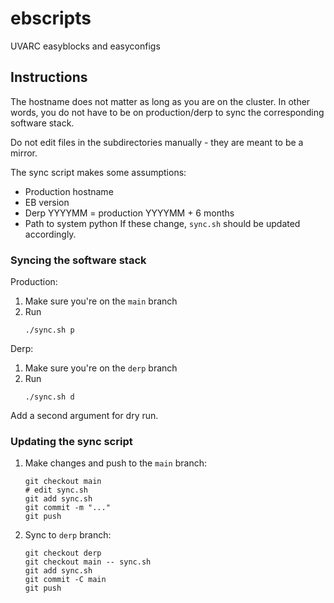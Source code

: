 # ebscripts
UVARC easyblocks and easyconfigs

## Instructions

The hostname does not matter as long as you are on the cluster. In other words, you do not have to be on production/derp to sync the corresponding software stack.

Do not edit files in the subdirectories manually - they are meant to be a mirror.

The sync script makes some assumptions:
- Production hostname
- EB version
- Derp YYYYMM = production YYYYMM + 6 months
- Path to system python
If these change, `sync.sh` should be updated accordingly.

### Syncing the software stack
Production:
1. Make sure you're on the `main` branch
1. Run
    ```
    ./sync.sh p
    ```

Derp:
1. Make sure you're on the `derp` branch
1. Run
    ```
    ./sync.sh d
    ```

Add a second argument for dry run.

### Updating the sync script
1. Make changes and push to the `main` branch:
    ```
    git checkout main
    # edit sync.sh
    git add sync.sh
    git commit -m "..."
    git push
    ```
1. Sync to `derp` branch:
    ```
    git checkout derp
    git checkout main -- sync.sh
    git add sync.sh
    git commit -C main
    git push
    ```

